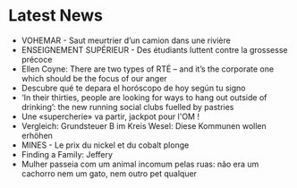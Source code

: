# Latest News
-  VOHEMAR - Saut meurtrier d’un camion dans une rivière
-  ENSEIGNEMENT SUPÉRIEUR - Des étudiants luttent contre la grossesse précoce
-  Ellen Coyne: There are two types of RTÉ – and it’s the corporate one which should be the focus of our anger
-  Descubre qué te depara el horóscopo de hoy según tu signo
-  ‘In their thirties, people are looking for ways to hang out outside of drinking’: the new running social clubs fuelled by pastries
-  Une «supercherie» va partir, jackpot pour l'OM !
-  Vergleich: Grundsteuer B im Kreis Wesel: Diese Kommunen wollen erhöhen
-  MINES - Le prix du nickel et du cobalt plonge
-  Finding a Family: Jeffery
-  Mulher passeia com um animal incomum pelas ruas: não era um cachorro nem um gato, nem outro pet qualquer
